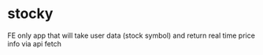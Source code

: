 # stocky

FE only app that will take user data (stock symbol) and return real time price info via api fetch
